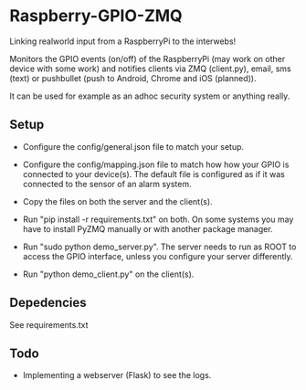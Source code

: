 # Raspberry-GPIO-ZMQ
Linking realworld input from a RaspberryPi to the interwebs!

Monitors the GPIO events (on/off) of the RaspberryPi (may work on other device with some work) and notifies clients via ZMQ (client.py), email, sms (text) or pushbullet (push to Android, Chrome and iOS (planned)).

It can be used for example as an adhoc security system or anything really.

## Setup

- Configure the config/general.json file to match your setup.
- Configure the config/mapping.json file to match how how your GPIO is connected to your device(s). The default file is configured as if it was connected to the sensor of an alarm system.

- Copy the files on both the server and the client(s).
- Run "pip install -r requirements.txt" on both. On some systems you may have to install PyZMQ manually or with another package manager.
- Run "sudo python demo_server.py". The server needs to run as ROOT to access the GPIO interface, unless you configure your server differently.
- Run "python demo_client.py" on the client(s).

## Depedencies
See requirements.txt

## Todo

- Implementing a webserver (Flask) to see the logs.